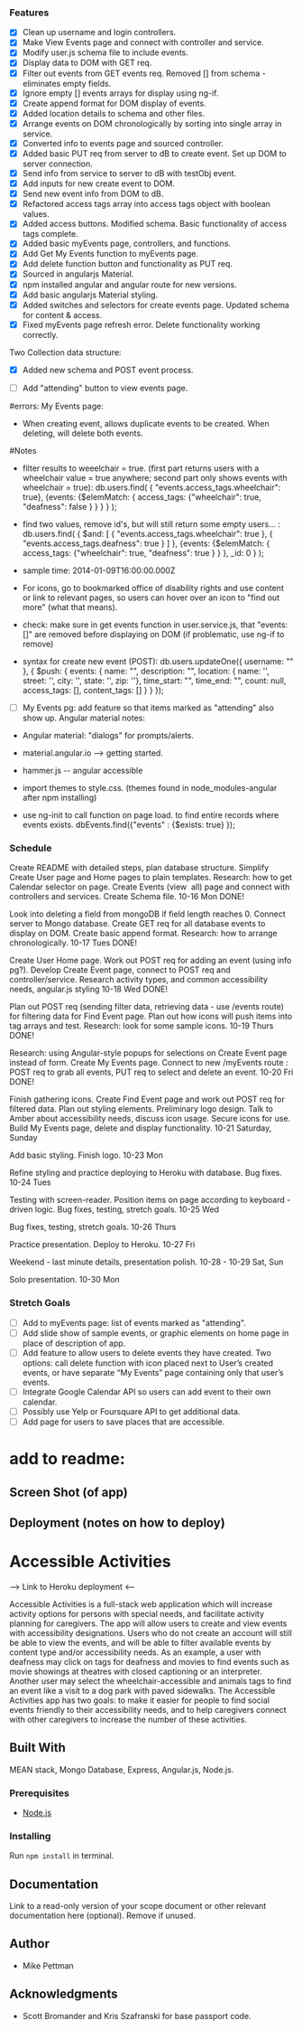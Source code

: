 ### Features
- [X] Clean up username and login controllers.
- [X] Make View Events page and connect with controller and service.
- [x] Modify user.js schema file to include events.
- [x] Display data to DOM with GET req.
- [x] Filter out events from GET events req. Removed [] from schema - eliminates empty fields.
- [x] Ignore empty [] events arrays for display using ng-if.
- [x] Create append format for DOM display of events.
- [x] Added location details to schema and other files.
- [x] Arrange events on DOM chronologically by sorting into single array in service.
- [x] Converted info to events page and sourced controller.
- [x] Added basic PUT req from server to dB to create event. Set up DOM to server connection.
- [x] Send info from service to server to dB with testObj event.
- [x] Add inputs for new create event to DOM.
- [x] Send new event info from DOM to dB.
- [x] Refactored access tags array into access tags object with boolean values.
- [x] Added access buttons. Modified schema. Basic functionality of access tags complete.
- [x] Added basic myEvents page, controllers, and functions.
- [x] Add Get My Events function to myEvents page.
- [x] Add delete function button and functionality as PUT req.
- [x] Sourced in angularjs Material. 
- [x] npm installed angular and angular route for new versions.
- [x] Add basic angularjs Material styling.
- [x] Added switches and selectors for create events page. Updated schema for content & access.
- [x] Fixed myEvents page refresh error. Delete functionality working correctly.

Two Collection data structure: 
- [x] Added new schema and POST event process.


- [ ] Add "attending" button to view events page.


#errors:
My Events page: 
- When creating event, allows duplicate events to be created. When deleting, will delete both events.


#Notes
- filter results to weeelchair = true. (first part returns users with a wheelchair value = true anywhere; second part only shows events with wheelchair = true):
db.users.find( { "events.access_tags.wheelchair": true}, {events: {$elemMatch:  { access_tags: {"wheelchair": true, "deafness": false } } } } );
- find two values, remove id's, but will still return some empty users... :
db.users.find( { $and: [ { "events.access_tags.wheelchair": true }, { "events.access_tags.deafness": true } ] }, {events: {$elemMatch:  { access_tags: {"wheelchair": true, "deafness": true } } }, _id: 0 } );

- sample time:   2014-01-09T16:00:00.000Z
- For icons, go to bookmarked office of disability rights and use content or link to relevant pages, so users can hover over an icon to "find out more" (what that means).
- check: make sure in get events function in user.service.js, that "events: []" are removed before displaying on DOM (if problematic, use ng-if to remove)
- syntax for create new event (POST):
    db.users.updateOne({ username: "" }, { $push: { events: { name: "", description: "", location: { name: '', street: '', city: '', state: '', zip: ''}, time_start: "", time_end: "", count: null, access_tags: [], content_tags: []  } } });
- [ ] My Events pg: add feature so that items marked as "attending" also show up.
Angular material notes:
- Angular material: "dialogs" for prompts/alerts.
- material.angular.io --> getting started.
- hammer.js -- angular accessible
- import themes to style.css. (themes found in node_modules-angular after npm installing)

- use ng-init to call function on page load.
to find entire records where events exists.
    dbEvents.find({"events" : {$exists: true} });

### Schedule
Create README with detailed steps, plan database structure. Simplify Create User page and Home pages to plain templates. Research: how to get Calendar selector on page. Create Events (view  all) page and connect with controllers and services. Create Schema file.
10-16 Mon       DONE!

Look into deleting a field from mongoDB if field length reaches 0. Connect server to Mongo database. Create GET req for all database events to display on DOM. Create basic append format. Research: how to arrange chronologically.
10-17 Tues      DONE!

Create User Home page. Work out POST req for adding an event (using info pg?). Develop Create Event page, connect to POST req and controller/service. Research activity types, and common accessibility needs, angular.js styling
10-18 Wed       DONE!

Plan out POST req (sending filter data, retrieving data - use /events route) for filtering data for Find Event page. Plan out how icons will push items into tag arrays and test. Research: look for some sample icons.
10-19 Thurs     DONE!

Research: using Angular-style popups for selections on Create Event page instead of form. Create My Events page. Connect to new /myEvents route : POST req to grab all events, PUT req to select and delete an event. 
10-20 Fri       DONE!

Finish gathering icons. Create Find Event page and work out POST req for filtered data. Plan out styling elements. Preliminary logo design. Talk to Amber about accessibility needs, discuss icon usage. Secure icons for use. Build My Events page, delete and display functionality.
10-21 Saturday, Sunday

Add basic styling. Finish logo. 
10-23 Mon

Refine styling and practice deploying to Heroku with database. Bug fixes.
10-24 Tues

Testing with screen-reader. Position items on page according to keyboard -driven logic. Bug fixes, testing, stretch goals.
10-25 Wed

Bug fixes, testing, stretch goals.
10-26 Thurs

Practice presentation. Deploy to Heroku.
10-27 Fri

Weekend - last minute details, presentation polish.
10-28 - 10-29 Sat, Sun

Solo presentation.
10-30 Mon



### Stretch Goals

- [ ] Add to myEvents page: list of events marked as "attending".
- [ ] Add slide show of sample events, or graphic elements on home page in place of description of app.
- [ ] Add feature to allow users to delete events they have created. Two options: call delete function with icon placed next to User’s created events, or have separate “My Events” page containing only that user’s events.
- [ ] Integrate Google Calendar API so users can add event to their own calendar.
- [ ] Possibly use Yelp or Foursquare API to get additional data.
- [ ] Add page for users to save places that are accessible.

# add to readme:
## Screen Shot (of app)
## Deployment (notes on how to deploy)

# Accessible Activities

--> Link to Heroku deployment <--

Accessible Activities is a full-stack web application which will increase activity options for persons with special needs, and facilitate activity planning for caregivers. The app will allow users to create and view events with accessibility designations. Users who do not create an account will still be able to view the events, and will be able to filter available events by content type and/or accessibility needs. As an example, a user with deafness may click on tags for deafness and movies to find events such as movie showings at theatres with closed captioning or an interpreter. Another user may select the wheelchair-accessible and animals tags to find an event like a visit to a dog park with paved sidewalks. The Accessible Activities app has two goals: to make it easier for people to find social events friendly to their accessibility needs, and to help caregivers connect with other caregivers to increase the number of these activities.

## Built With

MEAN stack, Mongo Database, Express, Angular.js, Node.js.

### Prerequisites

- [Node.js](https://nodejs.org/en/)

### Installing

Run ```npm install``` in terminal.

## Documentation

Link to a read-only version of your scope document or other relevant documentation here (optional). Remove if unused.

## Author

* Mike Pettman

## Acknowledgments

* Scott Bromander and Kris Szafranski for base passport code.
